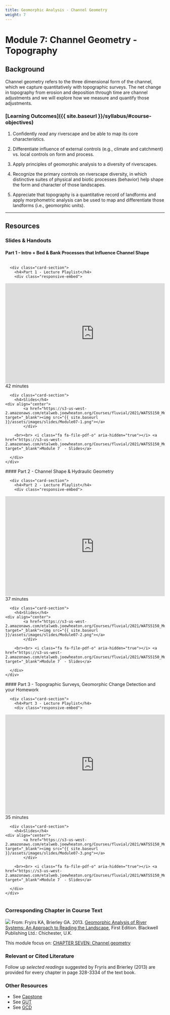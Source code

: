 ```yaml
---
title: Geomorphic Analysis - Channel Geometry
weight: 7
---
```

# Module 7: Channel Geometry - Topography

## Background

Channel geometry refers to the three dimensional form of the channel, which we capture quantitatively with topographic surveys. The net change in topography from erosion and deposition through time are channel adjustments and we will explore how we measure and quantify those adjustments.

### [Learning Outcomes]({{ site.baseurl }}/syllabus/#course-objectives)

1. Confidently *read* any riverscape and be able to map its core characteristics.

2. Differentiate influence of external controls (e.g., climate and catchment) vs. local controls on form and process. 

3. Apply principles of geomorphic analysis to a diversity of riverscapes.

4. Recognize the primary controls on riverscape diversity, in which distinctive suites of physical and biotic processes (behavior) help shape the form and character of those landscapes. 

5. Appreciate that topography is a quantitative record of landforms and apply morphometric analysis can be used to map and differentiate those landforms (i.e., geomorphic units).

   

------

## Resources

### Slides & Handouts
#### Part 1 -  Intro + Bed & Bank Processes that Influence Channel Shape
<div class="row small-up-2 medium-up-2">


  <div class="column">
    <div class="card">


      <div class="card-section">
        <h4>Part 1 - Lecture Playlist</h4>
        <div class="responsive-embed"> 

<iframe width="560" height="315" src="https://www.youtube.com/embed/videoseries?list=PL0ZiZg4rilzLiYfUYTGS71wO9kXPrfLgl" frameborder="0" allow="autoplay; encrypted-media" allowfullscreen></iframe>
<br>


</div>
<i class="fa fa-clock-o" aria-hidden="true"></i> 42 minutes <i class="fa fa-youtube-play" aria-hidden="true"></i>
      </div>
    </div>
  </div>

  <div class="column">
    <div class="card">


      <div class="card-section">
        <h4>Slides</h4>
    <div align="center">
        	<a href="https://s3-us-west-2.amazonaws.com/etalweb.joewheaton.org/Courses/fluvial/2021/WATS5150_Module_07_ChannelGeomertry_Part1.pdf" target="_blank"><img src="{{ site.baseurl }}/assets/images/slides/Module07-1.png"></a>
        	</div>
        
        <br><br> <i class="fa fa-file-pdf-o" aria-hidden="true"></i> <a href="https://s3-us-west-2.amazonaws.com/etalweb.joewheaton.org/Courses/fluvial/2021/WATS5150_Module_07_ChannelGeomertry_Part1.pdf" target="_blank">Module 7  - Slides</a>
        
      </div>
    </div>

  </div>
</div>
#### Part 2 - Channel Shape & Hydraulic Geometry

<div class="row small-up-2 medium-up-2">


  <div class="column">
    <div class="card">


      <div class="card-section">
        <h4>Part 2 - Lecture Playlist</h4>
        <div class="responsive-embed"> 

<iframe width="560" height="315" src="https://www.youtube.com/embed/videoseries?list=PL0ZiZg4rilzKIfCyGnxhnHBypu34GYDQy" frameborder="0" allow="autoplay; encrypted-media" allowfullscreen></iframe>
<br>


</div>
<i class="fa fa-clock-o" aria-hidden="true"></i> 37 minutes <i class="fa fa-youtube-play" aria-hidden="true"></i>
      </div>
    </div>
  </div>

  <div class="column">
    <div class="card">


      <div class="card-section">
        <h4>Slides</h4>
    <div align="center">
        	<a href="https://s3-us-west-2.amazonaws.com/etalweb.joewheaton.org/Courses/fluvial/2021/WATS5150_Module_07_ChannelGeomertry_Part2.pdf" target="_blank"><img src="{{ site.baseurl }}/assets/images/slides/Module07-2.png"></a>
        	</div>
        
        <br><br> <i class="fa fa-file-pdf-o" aria-hidden="true"></i> <a href="https://s3-us-west-2.amazonaws.com/etalweb.joewheaton.org/Courses/fluvial/2021/WATS5150_Module_07_ChannelGeomertry_Part2.pdf" target="_blank">Module 7  - Slides</a>
        
      </div>
    </div>

  </div>
</div>
#### Part 3 - Topographic Surveys, Geomorphic Change Detection and your Homework

<div class="row small-up-2 medium-up-2">


  <div class="column">
    <div class="card">


      <div class="card-section">
        <h4>Part 3 - Lecture Playlist</h4>
        <div class="responsive-embed"> 

<iframe width="560" height="315" src="https://www.youtube.com/embed/videoseries?list=PL0ZiZg4rilzKLa9vIr0mGI1CwxoCXpi8S" frameborder="0" allow="autoplay; encrypted-media" allowfullscreen></iframe>
<br>


</div>
<i class="fa fa-clock-o" aria-hidden="true"></i> 35 minutes <i class="fa fa-youtube-play" aria-hidden="true"></i>
      </div>
    </div>
  </div>

  <div class="column">
    <div class="card">


      <div class="card-section">
        <h4>Slides</h4>
    <div align="center">
        	<a href="https://s3-us-west-2.amazonaws.com/etalweb.joewheaton.org/Courses/fluvial/2021/WATS5150_Module_07_ChannelGeomertry_Part3.pdf" target="_blank"><img src="{{ site.baseurl }}/assets/images/slides/Module07-3.png"></a>
        	</div>
        
        <br><br> <i class="fa fa-file-pdf-o" aria-hidden="true"></i> <a href="https://s3-us-west-2.amazonaws.com/etalweb.joewheaton.org/Courses/fluvial/2021/WATS5150_Module_07_ChannelGeomertry_Part3.pdf" target="_blank">Module 7  - Slides</a>
        
      </div>
    </div>

  </div>
</div>

### Corresponding Chapter in Course Text
<a href="https://www.wiley.com/en-au/Geomorphic+Analysis+of+River+Systems%3A+An+Approach+to+Reading+the+Landscape-p-9781405192743"><img class="float-right" src="{{ site.baseurl }}/assets/images/covers/ReadingLandscape.png"></a>  From:
Fryirs KA, Brierley GA. 2013. [Geomorphic Analysis of River Systems: An Approach to Reading the Landscape](https://www.wiley.com/en-au/Geomorphic+Analysis+of+River+Systems%3A+An+Approach+to+Reading+the+Landscape-p-9781405192743), First Edition.  Blackwell Publishing Ltd.: Chichester, U.K.

This module focus on: [CHAPTER SEVEN: Channel geometry](https://ebookcentral-proquest-com.dist.lib.usu.edu/lib/usu/reader.action?docID=1032536&ppg=132)



### Relevant or Cited Literature
Follow up *selected readings* suggested by Fryris and Brierley (2013) are provided for every chapter in page 328-3334 of the text book. 

### Other Resources
- See [Capstone](http://capstone.restoration.usu.edu)
- See [GUT](http://gut.riverscapes.xyz)
- See [GCD](http://gcd.riverscapes.xyz)
